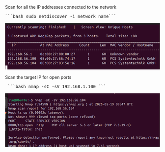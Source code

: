 Scan for all the IP addresses connected to the network
<pre>```bash sudo netdiscover -i network name```</pre>
![App Screenshot](images/Screenshot%20(160).png)

Scan the target IP for open ports
<pre> ```bash nmap -sC -sV 192.168.1.100 ``` </pre>
![App Screenshot](images/Screenshot%20(161).png)
